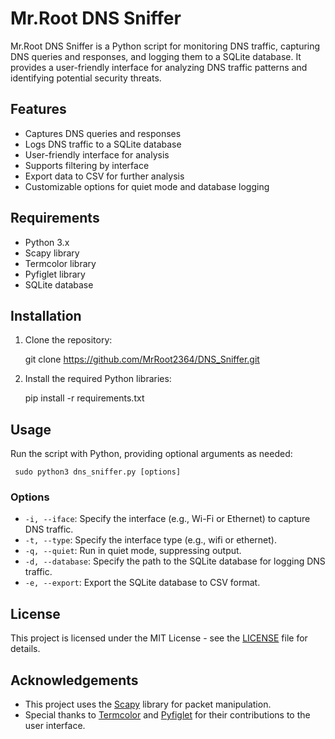 # Mr.Root DNS Sniffer

Mr.Root DNS Sniffer is a Python script for monitoring DNS traffic, capturing DNS queries and responses, and logging them to a SQLite database. It provides a user-friendly interface for analyzing DNS traffic patterns and identifying potential security threats.

## Features

- Captures DNS queries and responses
- Logs DNS traffic to a SQLite database
- User-friendly interface for analysis
- Supports filtering by interface
- Export data to CSV for further analysis
- Customizable options for quiet mode and database logging

## Requirements

- Python 3.x
- Scapy library
- Termcolor library
- Pyfiglet library
- SQLite database

## Installation

1. Clone the repository:

     git clone https://github.com/MrRoot2364/DNS_Sniffer.git

2. Install the required Python libraries:

     pip install -r requirements.txt


## Usage

Run the script with Python, providing optional arguments as needed:

     sudo python3 dns_sniffer.py [options]


### Options

- `-i, --iface`: Specify the interface (e.g., Wi-Fi or Ethernet) to capture DNS traffic.
- `-t, --type`: Specify the interface type (e.g., wifi or ethernet).
- `-q, --quiet`: Run in quiet mode, suppressing output.
- `-d, --database`: Specify the path to the SQLite database for logging DNS traffic.
- `-e, --export`: Export the SQLite database to CSV format.

## License

This project is licensed under the MIT License - see the [LICENSE](LICENSE) file for details.

## Acknowledgements

- This project uses the [Scapy](https://scapy.net/) library for packet manipulation.
- Special thanks to [Termcolor](https://pypi.org/project/termcolor/) and [Pyfiglet](https://pypi.org/project/pyfiglet/) for their contributions to the user interface.
